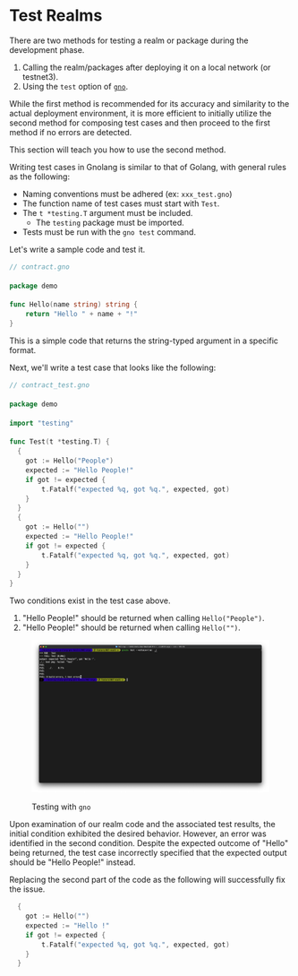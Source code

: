 # Test Realms

There are two methods for testing a realm or package during the development phase.

1. Calling the realm/packages after deploying it on a local network (or testnet3).
2. Using the `test` option of [`gno`](../cli/gno.md).

While the first method is recommended for its accuracy and similarity to the actual deployment environment, it is more efficient to initially utilize the second method for composing test cases and then proceed to the first method if no errors are detected.

This section will teach you how to use the second method.

Writing test cases in Gnolang is similar to that of Golang, with general rules as the following:

* Naming conventions must be adhered (ex: `xxx_test.gno`)
* The function name of test cases must start with `Test`.
* The `t *testing.T` argument must be included.
  * The `testing` package must be imported.
* Tests must be run with the `gno test` command.



Let's write a sample code and test it.

```go
// contract.gno

package demo

func Hello(name string) string {
	return "Hello " + name + "!"
}
```

This is a simple code that returns the string-typed argument in a specific format.

Next, we'll write a test case that looks like the following:

```go
// contract_test.gno

package demo

import "testing"

func Test(t *testing.T) {
  {
  	got := Hello("People")
  	expected := "Hello People!"
  	if got != expected {
  		t.Fatalf("expected %q, got %q.", expected, got)
  	}
  }
  {
  	got := Hello("")
  	expected := "Hello People!"
  	if got != expected {
  		t.Fatalf("expected %q, got %q.", expected, got)
  	}
  }
}
```

Two conditions exist in the test case above.

1. "Hello People!" should be returned when calling `Hello("People")`.
2. "Hello People!" should be returned when calling `Hello("")`.

<figure><img src="../../.gitbook/assets/img04.png" alt=""><figcaption><p>Testing with <code>gno</code></p></figcaption></figure>

Upon examination of our realm code and the associated test results, the initial condition exhibited the desired behavior. However, an error was identified in the second condition. Despite the expected outcome of "Hello" being returned, the test case incorrectly specified that the expected output should be "Hello People!" instead.

Replacing the second part of the code as the following will successfully fix the issue.

```go
  {
  	got := Hello("")
  	expected := "Hello !"
  	if got != expected {
  		t.Fatalf("expected %q, got %q.", expected, got)
  	}
  }
```
